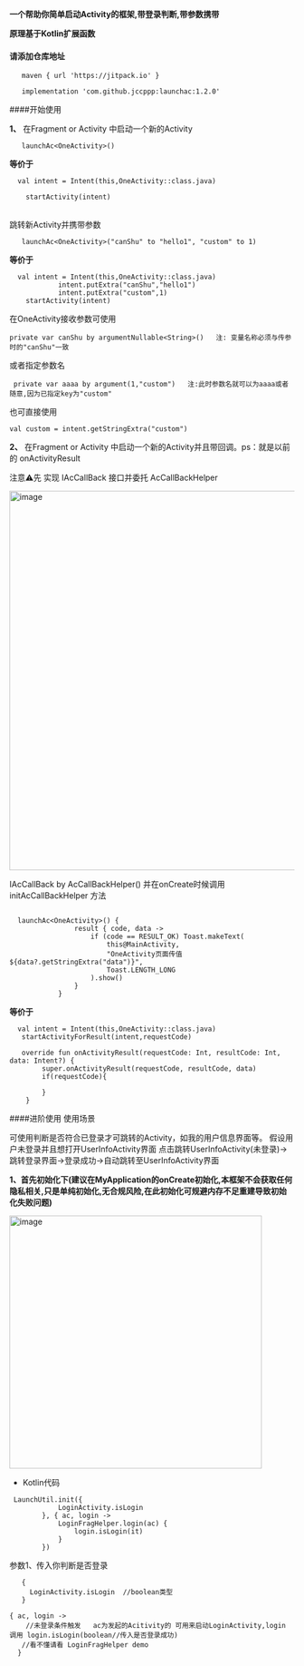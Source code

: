 
**一个帮助你简单启动Activity的框架,带登录判断,带参数携带**

**原理基于Kotlin扩展函数**

#### 请添加仓库地址
```
   maven { url 'https://jitpack.io' }
```

```
   implementation 'com.github.jccppp:launchac:1.2.0'
```


####开始使用

**1、** 在Fragment or Activity 中启动一个新的Activity

```    
   launchAc<OneActivity>()
```
**等价于**

```
  val intent = Intent(this,OneActivity::class.java)
            
    startActivity(intent)
```

<br />
跳转新Activity并携带参数  

<br />

``` 
   launchAc<OneActivity>("canShu" to "hello1", "custom" to 1)
``` 
**等价于**
``` 
  val intent = Intent(this,OneActivity::class.java)
            intent.putExtra("canShu","hello1")
            intent.putExtra("custom",1)
    startActivity(intent)
``` 
在OneActivity接收参数可使用
``` 
private var canShu by argumentNullable<String>()   注: 变量名称必须与传参时的"canShu"一致
``` 
或者指定参数名

``` 
 private var aaaa by argument(1,"custom")   注:此时参数名就可以为aaaa或者随意,因为已指定key为"custom"
``` 

也可直接使用  
``` 
val custom = intent.getStringExtra("custom")
``` 

**2、** 在Fragment or Activity 中启动一个新的Activity并且带回调。ps：就是以前的 onActivityResult


注意⚠️先 实现 IAcCallBack 接口并委托 AcCallBackHelper


<img width="669" alt="image" src="https://user-images.githubusercontent.com/28549918/172888018-25d23ae6-9e9e-4bb5-b45e-5be0f6c511a5.png">

       
IAcCallBack by AcCallBackHelper()
并在onCreate时候调用 initAcCallBackHelper 方法
 

``` 

  launchAc<OneActivity>() {
                result { code, data ->
                    if (code == RESULT_OK) Toast.makeText(
                        this@MainActivity,
                        "OneActivity页面传值${data?.getStringExtra("data")}",
                        Toast.LENGTH_LONG
                    ).show()
                }
            }
``` 
**等价于**
``` 
  val intent = Intent(this,OneActivity::class.java)
   startActivityForResult(intent,requestCode)

   override fun onActivityResult(requestCode: Int, resultCode: Int, data: Intent?) {
        super.onActivityResult(requestCode, resultCode, data)
        if(requestCode){

        }
    }

``` 

####进阶使用 使用场景

可使用判断是否符合已登录才可跳转的Activity，如我的用户信息界面等。
假设用户未登录并且想打开UserInfoActivity界面
点击跳转UserInfoActivity(未登录)->跳转登录界面->登录成功->自动跳转至UserInfoActivity界面


**1、首先初始化下(建议在MyApplication的onCreate初始化,本框架不会获取任何隐私相关,只是单纯初始化,无合规风险,在此初始化可规避内存不足重建导致初始化失败问题)**


  <img width="446" alt="image" src="https://user-images.githubusercontent.com/28549918/172647110-8d5354f6-283e-4f04-bbfa-47c939606826.png">  

* Kotlin代码

```
 LaunchUtil.init({
            LoginActivity.isLogin
        }, { ac, login ->
            LoginFragHelper.login(ac) {
                login.isLogin(it)
            }
        })
```
参数1、传入你判断是否登录 
```
   {
     LoginActivity.isLogin  //boolean类型
   } 
```
```
{ ac, login ->
    //未登录条件触发   ac为发起的Acitivity的 可用来启动LoginActivity,login 调用 login.isLogin(boolean//传入是否登录成功)
   //看不懂请看 LoginFragHelper demo
  }
```
